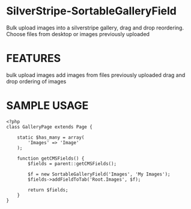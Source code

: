 SilverStripe-SortableGalleryField
=================================

Bulk upload images into a silverstripe gallery, drag and drop reordering. Choose files from desktop or images previously uploaded


FEATURES
========

bulk upload images
add images from files previously uploaded
drag and drop ordering of images


SAMPLE USAGE
============

	<?php
	class GalleryPage extends Page {

		static $has_many = array(
			'Images' => 'Image'
		);

		function getCMSFields() {
			$fields = parent::getCMSFields();

			$f = new SortableGalleryField('Images', 'My Images');
			$fields->addFieldToTab('Root.Images', $f);

			return $fields;
		}
	}
